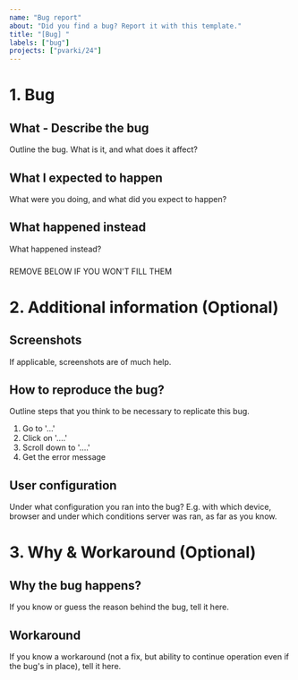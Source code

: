 ```yaml
---
name: "Bug report"
about: "Did you find a bug? Report it with this template."
title: "[Bug] "
labels: ["bug"]
projects: ["pvarki/24"]
---
```


# 1. Bug
## What - Describe the bug
Outline the bug. What is it, and what does it affect?

## What I expected to happen
What were you doing, and what did you expect to happen?

## What happened instead
What happened instead?

###
REMOVE BELOW IF YOU WON'T FILL THEM
###

# 2. Additional information (Optional)
## Screenshots
If applicable, screenshots are of much help.

## How to reproduce the bug?
Outline steps that you think to be necessary to replicate this bug.
1. Go to '...'
2. Click on '....'
3. Scroll down to '....'
4. Get the error message

## User configuration
Under what configuration you ran into the bug? E.g. with which device, browser and under which conditions server was ran, as far as you know.

# 3. Why & Workaround (Optional)
## Why the bug happens?
If you know or guess the reason behind the bug, tell it here.

## Workaround
If you know a workaround (not a fix, but ability to continue operation even if the bug's in place), tell it here.
